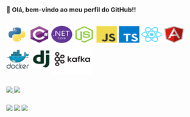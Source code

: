 ### 👋 Olá, bem-vindo ao meu perfil do GitHub!!

<div style="display: inline_block"><br>
  <img align="center" alt="Python" height="45" width="55" src="https://raw.githubusercontent.com/devicons/devicon/master/icons/python/python-original.svg">
    <img align="center" alt="csharp" height="45" width="55" src="https://raw.githubusercontent.com/devicons/devicon/master/icons/csharp/csharp-original.svg">
    <img align="center" alt="dotnet" height="45" width="55" src="https://raw.githubusercontent.com/devicons/devicon/master/icons/dotnetcore/dotnetcore-original.svg">
  <img align="center" alt="javascript" height="45" width="55" src="https://raw.githubusercontent.com/devicons/devicon/master/icons/nodejs/nodejs-original.svg">
    <img align="center" alt="javascript" height="45" width="55" src="https://raw.githubusercontent.com/devicons/devicon/master/icons/javascript/javascript-original.svg">
    <img align="center" alt="Typescript" height="45" width="55" src="https://raw.githubusercontent.com/devicons/devicon/master/icons/typescript/typescript-original.svg">
    <img align="center" alt="React" height="45" width="55" src="https://raw.githubusercontent.com/devicons/devicon/master/icons/react/react-original.svg">
    <img align="center" alt="HTML" height="45" width="55" src="https://raw.githubusercontent.com/devicons/devicon/master/icons/angularjs/angularjs-original.svg">
    <img align="center" alt="CSS" height="60" width="60" src="https://raw.githubusercontent.com/devicons/devicon/master/icons/docker/docker-original-wordmark.svg">
    <img align="center" alt="CSS" height="45" width="55" src="https://raw.githubusercontent.com/devicons/devicon/master/icons/django/django-plain.svg">
    <img align="center" alt="R" height="85" width="100" src="https://raw.githubusercontent.com/devicons/devicon/master/icons/apachekafka/apachekafka-original-wordmark.svg">
</div>

##

 <div>
  <a href="https://github.com/ricardobohadana">
  <img height="180em" src="https://github-readme-stats.vercel.app/api?username=ricardobohadana&show_icons=true&theme=slateorange&include_all_commits=true&count_private=true"/>
  <img height="180em" src="https://github-readme-stats.vercel.app/api/top-langs/?username=ricardobohadana&layout=compact&langs_count=7&theme=slateorange&exclude_repo=PredictiveMaintenance,SendScriptWhatsApp"/>
  </a>
</div>

  
  ##
 
<div> 
<!--   <a href="https://www.youtube.com/channel/UC_-uuuZbY0AAt9CViNzvc-Q" target="_blank"><img src="https://img.shields.io/badge/YouTube-FF0000?style=for-the-badge&logo=youtube&logoColor=white" target="_blank"></a> -->
  <a href="https://instagram.com/ricardobohadana" target="_blank"><img src="https://img.shields.io/badge/-Instagram-%23E4405F?style=for-the-badge&logo=instagram&logoColor=white" target="_blank"></a>
<!--  	<a href="https://www.twitch.tv/ricardobohadana" target="_blank"><img src="https://img.shields.io/badge/Twitch-9146FF?style=for-the-badge&logo=twitch&logoColor=white" target="_blank"></a> -->
<!--  <a href="https://discord.gg/pDbY76q8Qf" target="_blank"><img src="https://img.shields.io/badge/Discord-7289DA?style=for-the-badge&logo=discord&logoColor=white" target="_blank"></a>  -->
  <a href = "mailto:bmartinsricardo@gmail.com"><img src="https://img.shields.io/badge/-Gmail-%23333?style=for-the-badge&logo=gmail&logoColor=white" target="_blank"></a>
  <a href="https://www.linkedin.com/in/ricardobohadana/" target="_blank"><img src="https://img.shields.io/badge/-LinkedIn-%230077B5?style=for-the-badge&logo=linkedin&logoColor=white" target="_blank"></a> 
 
<!--   ![Snake animation](https://github.com/ricardobohadana/ricardobohadana/blob/output/github-contribution-grid-snake.svg) -->
 
</div>

